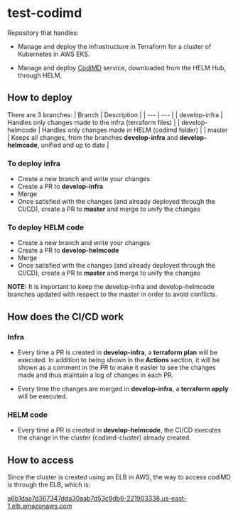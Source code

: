 # test-codimd

Repository that handles:

- Manage and deploy the infrastructure in Terraform for a cluster of Kubernetes in AWS EKS.

- Manage and deploy [CodiMD](https://github.com/hackmdio/codimd) service, downloaded from the HELM Hub, through HELM.

## How to deploy

There are 3 branches:
| Branch | Description |
| --- | --- |
| develop-infra | Handles only changes made to the infra (terraform files) |
| develop-helmcode | Handles only changes made in HELM (codimd folder) |
| master | Keeps all changes, from the branches **develop-infra** and **develop-helmcode**, unified and up to date |

### To deploy infra
- Create a new branch and write your changes
- Create a PR to **develop-infra**
- Merge
- Once satisfied with the changes (and already deployed through the CI/CD), create a PR to **master** and merge to unify the changes

### To deploy HELM code
- Create a new branch and write your changes
- Create a PR to **develop-helmcode**
- Merge
- Once satisfied with the changes (and already deployed through the CI/CD), create a PR to **master** and merge to unify the changes

**NOTE:** It is important to keep the develop-infra and develop-helmcode branches updated with respect to the master in order to avoid conflicts.

## How does the CI/CD work

### Infra

- Every time a PR is created in **develop-infra**, a **terraform plan** will be executed. In addition to being shown in the **Actions** section, it will be shown as a comment in the PR to make it easier to see the changes made and thus maintain a log of changes in each PR.

- Every time the changes are merged in **develop-infra**, a **terraform apply** will be executed.

### HELM code

- Every time a PR is created in **develop-helmcode**, the CI/CD executes the change in the cluster (codimd-cluster) already created.

## How to access

Since the cluster is created using an ELB in AWS, the way to access codiMD is through the ELB, which is:
 
[a6b1daa7d367347dda30aab7d53c9db6-221903338.us-east-1.elb.amazonaws.com](http://a6b1daa7d367347dda30aab7d53c9db6-221903338.us-east-1.elb.amazonaws.com)
